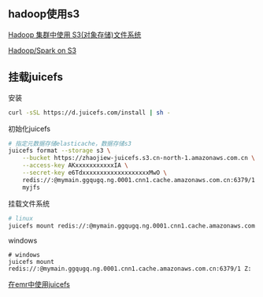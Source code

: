 ## hadoop使用s3

[Hadoop 集群中使用 S3(对象存储)文件系统](https://blog.csdn.net/cz124560/article/details/125295661)

[Hadoop/Spark on S3](https://xiaoxubeii.github.io/articles/hadoop-spark-on-s3/)

## 挂载juicefs

安装

```bash
curl -sSL https://d.juicefs.com/install | sh -
```

初始化juicefs

```bash
# 指定元数据存储elasticache，数据存储s3
juicefs format --storage s3 \
    --bucket https://zhaojiew-juicefs.s3.cn-north-1.amazonaws.com.cn \
    --access-key AKxxxxxxxxxxxIA \
    --secret-key e6TdxxxxxxxxxxxxxxxxxxxMwO \
    redis://:@mymain.ggqugq.ng.0001.cnn1.cache.amazonaws.com.cn:6379/1 \
    myjfs
```

挂载文件系统

```bash
# linux
juicefs mount redis://:@mymain.ggqugq.ng.0001.cnn1.cache.amazonaws.com.cn:6379/1 ~/jfs
```

windows
```shell
# windows
juicefs mount redis://:@mymain.ggqugq.ng.0001.cnn1.cache.amazonaws.com.cn:6379/1 Z:
```

[在emr中使用juicefs](https://www.bilibili.com/video/BV1nm4y147B5/?spm_id_from=888.80997.embed_other.whitelist&vd_source=a136f72026ee8b3577e31b12a3a6f648)